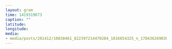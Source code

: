 ```yaml
---
layout: gram
time: 1419319673
caption: ""
latitude: 
longitude: 
media:
- media/posts/201412/10838461_822397214470284_1816654325_n_17843626903000351.jpg
---
```

